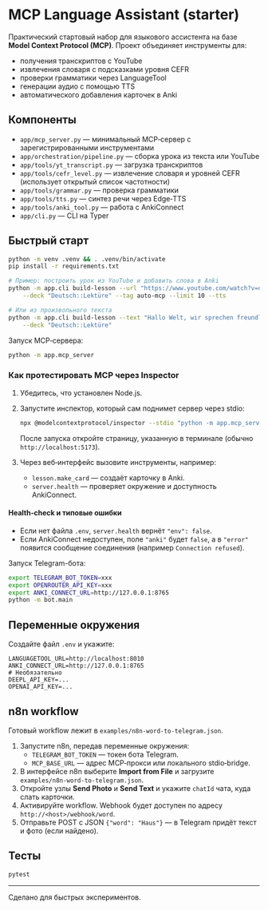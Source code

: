 # MCP Language Assistant (starter)

Практический стартовый набор для языкового ассистента на базе **Model Context Protocol (MCP)**. Проект объединяет инструменты для:
- получения транскриптов с YouTube
- извлечения словаря с подсказками уровня CEFR
- проверки грамматики через LanguageTool
- генерации аудио с помощью TTS
- автоматического добавления карточек в Anki

## Компоненты

- `app/mcp_server.py` — минимальный MCP‑сервер с зарегистрированными инструментами
- `app/orchestration/pipeline.py` — сборка урока из текста или YouTube
- `app/tools/yt_transcript.py` — загрузка транскриптов
- `app/tools/cefr_level.py` — извлечение словаря и уровней CEFR (использует открытый список частотности)
- `app/tools/grammar.py` — проверка грамматики
- `app/tools/tts.py` — синтез речи через Edge‑TTS
- `app/tools/anki_tool.py` — работа с AnkiConnect
- `app/cli.py` — CLI на Typer

## Быстрый старт

```bash
python -m venv .venv && . .venv/bin/activate
pip install -r requirements.txt

# Пример: построить урок из YouTube и добавить слова в Anki
python -m app.cli build-lesson --url "https://www.youtube.com/watch?v=dQw4w9WgXcQ" \
    --deck "Deutsch::Lektüre" --tag auto-mcp --limit 10 --tts

# Или из произвольного текста
python -m app.cli build-lesson --text "Hallo Welt, wir sprechen freundlich." \
    --deck "Deutsch::Lektüre"
```

Запуск MCP‑сервера:

```bash
python -m app.mcp_server
```

### Как протестировать MCP через Inspector

1. Убедитесь, что установлен Node.js.
2. Запустите инспектор, который сам поднимет сервер через stdio:

   ```bash
   npx @modelcontextprotocol/inspector --stdio "python -m app.mcp_server"
   ```

   После запуска откройте страницу, указанную в терминале (обычно `http://localhost:5173`).

3. Через веб‑интерфейс вызовите инструменты, например:

   - `lesson.make_card` — создаёт карточку в Anki.
   - `server.health` — проверяет окружение и доступность AnkiConnect.

#### Health‑check и типовые ошибки

- Если нет файла `.env`, `server.health` вернёт `"env": false`.
- Если AnkiConnect недоступен, поле `"anki"` будет `false`, а в `"error"` появится сообщение соединения (например `Connection refused`).

Запуск Telegram-бота:

```bash
export TELEGRAM_BOT_TOKEN=xxx
export OPENROUTER_API_KEY=xxx
export ANKI_CONNECT_URL=http://127.0.0.1:8765
python -m bot.main
```

## Переменные окружения

Создайте файл `.env` и укажите:

```dotenv
LANGUAGETOOL_URL=http://localhost:8010
ANKI_CONNECT_URL=http://127.0.0.1:8765
# Необязательно
DEEPL_API_KEY=...
OPENAI_API_KEY=...
```

## n8n workflow

Готовый workflow лежит в `examples/n8n-word-to-telegram.json`.

1. Запустите n8n, передав переменные окружения:
   - `TELEGRAM_BOT_TOKEN` — токен бота Telegram.
   - `MCP_BASE_URL` — адрес MCP‑прокси или локального stdio‑bridge.
2. В интерфейсе n8n выберите **Import from File** и загрузите `examples/n8n-word-to-telegram.json`.
3. Откройте узлы **Send Photo** и **Send Text** и укажите `chatId` чата, куда слать карточки.
4. Активируйте workflow. Webhook будет доступен по адресу `http://<host>/webhook/word`.
5. Отправьте POST с JSON `{"word": "Haus"}` — в Telegram придёт текст и фото (если найдено).

## Тесты

```bash
pytest
```

---

Сделано для быстрых экспериментов.

